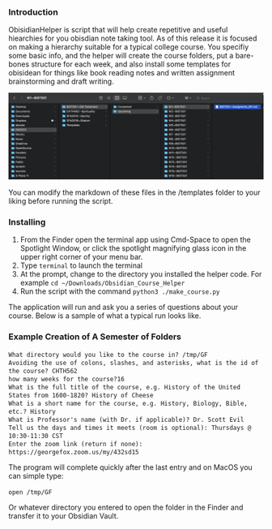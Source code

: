 
### Introduction
ObisidianHelper is script that will help create repetitive and useful hiearchies for you obisdian note taking tool. As of this release it is focused on making a hierarchy suitable for a typical college course. You specifiy some basic info, and the helper will create the course folders, put a bare-bones structure for each week, and also install some templates for obisidean for things like book reading notes and written assignment brainstorming and draft writing. 

![Screen shot](img/HelperOutput.png "Sample output")

You can modify the markdown of these files in the /templates folder to your liking before running the script.

### Installing 

1. From the Finder open the terminal app using Cmd-Space to open the Spotlight Window, or click the spotlight magnifying glass icon in the upper right corner of your menu bar. 
1. Type `terminal` to launch the terminal
1. At the prompt, change to the directory you installed the helper code. For example `cd ~/Downloads/Obsidian_Course_Helper`
1. Run the script with the command `python3 ./make_course.py`

The application will run and ask you a series of questions about your course. Below is a sample of what a typical run looks like.

### Example Creation of A Semester of Folders
```
What directory would you like to the course in? /tmp/GF
Avoiding the use of colons, slashes, and asterisks, what is the id of the course? CHTH562
how many weeks for the course?16
What is the full title of the course, e.g. History of the United States from 1600-1820? History of Cheese
What is a short name for the course, e.g. History, Biology, Bible, etc.? History
What is Professor's name (with Dr. if applicable)? Dr. Scott Evil
Tell us the days and times it meets (room is optional): Thursdays @ 10:30-11:30 CST                              
Enter the zoom link (return if none): https://georgefox.zoom.us/my/432sd15
```

The program will complete quickly after the last entry and on MacOS you can simple type:

`open /tmp/GF`

Or whatever directory you entered to open the folder in the Finder and transfer it to your Obsidian Vault.